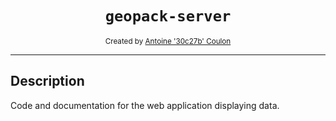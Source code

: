 <h1 align="center"><code>geopack-server</code></h1>

<div align="center">
	<sub>
	Created by <a href="https://30c27b.com/">Antoine '30c27b' Coulon</a>
	</sub>
</div>
</div>

---

## Description

Code and documentation for the web application displaying data.
